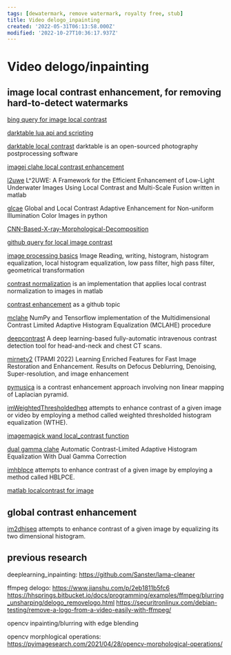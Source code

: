 ```yaml
---
tags: [dewatermark, remove watermark, royalty free, stub]
title: Video delogo_inpainting
created: '2022-05-31T06:13:58.000Z'
modified: '2022-10-27T10:36:17.937Z'
---
```


# Video delogo/inpainting

## image local contrast enhancement, for removing hard-to-detect watermarks

[bing query for image local contrast](https://cn.bing.com/search?q=image+local+contrast&qs=n&form=QBRE&sp=-1&pq=image+local+contrast&sc=2-20&sk=&cvid=55BB4B6B6AE74F8FA6271F34C6201403&ghsh=0&ghacc=0&ghpl=)

[darktable lua api and scripting](https://darktable-org.github.io/luadocs/lua.scripts.manual/scripts/examples/api_version)

[darktable local contrast](https://docs.darktable.org/usermanual/development/en/module-reference/processing-modules/local-contrast/) darktable is an open-sourced photography postprocessing software

[imagej clahe local contrast enhancement](https://imagej.net/plugins/clahe)

[l2uwe](https://github.com/tunai/l2uwe) L^2UWE: A Framework for the Efficient Enhancement of Low-Light Underwater Images Using Local Contrast and Multi-Scale Fusion written in matlab

[glcae](https://github.com/pengyan510/glcae) Global and Local Contrast Adaptive Enhancement for Non-uniform Illumination Color Images in python

[CNN-Based-X-ray-Morphological-Decomposition](https://github.com/tahanimadmad/CNN-Based-X-ray-Morphological-Decomposition-)

[github query for local image contrast](https://github.com/search?p=2&q=image+local+contrast&type=Repositories)

[image processing basics](https://github.com/Auggen21/image_processing_basics) Image Reading, writing, histogram, histogram equalization, local histogram equalization, low pass filter, high pass filter, geometrical transformation

[contrast normalization](https://github.com/Dinista/Contrast-Normalization) is an implementation that applies local contrast normalization to images in matlab

[contrast enhancement](https://github.com/topics/contrast-enhancement?l=python) as a github topic

[mclahe](https://github.com/VincentStimper/mclahe) NumPy and Tensorflow implementation of the Multidimensional Contrast Limited Adaptive Histogram Equalization (MCLAHE) procedure

[deepcontrast](https://github.com/AIM-Harvard/DeepContrast) A deep learning-based fully-automatic intravenous contrast detection tool for head-and-neck and chest CT scans.

[mirnetv2](https://github.com/swz30/MIRNetv2) (TPAMI 2022) Learning Enriched Features for Fast Image Restoration and Enhancement. Results on Defocus Deblurring, Denoising, Super-resolution, and image enhancement

[pymusica](https://github.com/lafith/pymusica) is a contrast enhancement approach involving non linear mapping of Laplacian pyramid.

[imWeightedThresholdedheq](https://github.com/Mamdasn/imWeightedThresholdedheq) attempts to enhance contrast of a given image or video by employing a method called weighted thresholded histogram equalization (WTHE).

[imagemagick wand local_contrast function](https://www.geeksforgeeks.org/wand-local_contrast-function-python/)

[dual gamma clahe](https://github.com/dimimal/dual_gamma_clahe) Automatic Contrast-Limited Adaptive Histogram Equalization With Dual Gamma Correction

[imhblpce](https://github.com/Mamdasn/imhblpce) attempts to enhance contrast of a given image by employing a method called HBLPCE.

[matlab localcontrast for image](https://ww2.mathworks.cn/help/images/ref/localcontrast.html)

## global contrast enhancement

[im2dhiseq](https://github.com/Mamdasn/im2dhisteq)  attempts to enhance contrast of a given image by equalizing its two dimensional histogram.

## previous research

deeplearning_inpainting:
https://github.com/Sanster/lama-cleaner

ffmpeg delogo:
https://www.jianshu.com/p/2eb1811b5fc6
https://hhsprings.bitbucket.io/docs/programming/examples/ffmpeg/blurring_unsharping/delogo_removelogo.html
https://securitronlinux.com/debian-testing/remove-a-logo-from-a-video-easily-with-ffmpeg/

opencv inpainting/blurring with edge blending

opencv morphlogical operations:
https://pyimagesearch.com/2021/04/28/opencv-morphological-operations/
